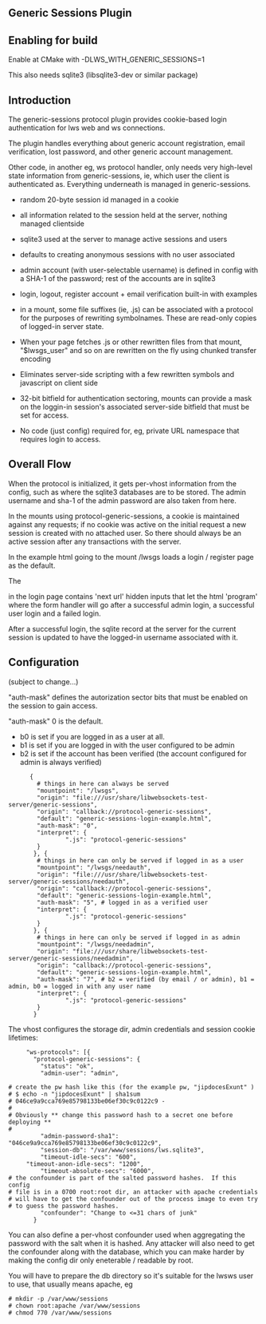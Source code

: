 Generic Sessions Plugin
-----------------------

Enabling for build
------------------

Enable at CMake with -DLWS_WITH_GENERIC_SESSIONS=1

This also needs sqlite3 (libsqlite3-dev or similar package)


Introduction
------------

The generic-sessions protocol plugin provides cookie-based login
authentication for lws web and ws connections.

The plugin handles everything about generic account registration,
email verification, lost password, and other generic account
management.

Other code, in another eg, ws protocol handler, only needs very high-level
state information from generic-sessions, ie, which user the client is
authenticated as.  Everything underneath is managed in generic-sessions.


 - random 20-byte session id managed in a cookie

 - all information related to the session held at the server, nothing managed clientside

 - sqlite3 used at the server to manage active sessions and users

 - defaults to creating anonymous sessions with no user associated

 - admin account (with user-selectable username) is defined in config with a SHA-1 of the password; rest of the accounts are in sqlite3

 - login, logout, register account + email verification built-in with examples

 - in a mount, some file suffixes (ie, .js) can be associated with a protocol for the purposes of rewriting symbolnames.  These are read-only copies of logged-in server state.

 - When your page fetches .js or other rewritten files from that mount, "$lwsgs_user" and so on are rewritten on the fly using chunked transfer encoding

 - Eliminates server-side scripting with a few rewritten symbols and javascript on client side

 - 32-bit bitfield for authentication sectoring, mounts can provide a mask on the loggin-in session's associated server-side bitfield that must be set for access.

 - No code (just config) required for, eg, private URL namespace that requires login to access. 


Overall Flow
------------

When the protocol is initialized, it gets per-vhost information from the config, such
as where the sqlite3 databases are to be stored.  The admin username and sha-1 of the
admin password are also taken from here.

In the mounts using protocol-generic-sessions, a cookie is maintained against any requests;
if no cookie was active on the initial request a new session is created with no attached user.
So there should always be an active session after any transactions with the server.

In the example html going to the mount /lwsgs loads a login / register page as the default.

The <form> in the login page contains 'next url' hidden inputs that let the html 'program'
where the form handler will go after a successful admin login, a successful user login and
a failed login.

After a successful login, the sqlite record at the server for the current session is updated
to have the logged-in username associated with it. 

Configuration
------------

(subject to change...)

"auth-mask" defines the autorization sector bits that must be enabled on the session to gain access.

"auth-mask" 0 is the default.

  - b0 is set if you are logged in as a user at all.
  - b1 is set if you are logged in with the user configured to be admin
  - b2 is set if the account has been verified (the account configured for admin is always verified)

```
      {
        # things in here can always be served
        "mountpoint": "/lwsgs",
        "origin": "file:///usr/share/libwebsockets-test-server/generic-sessions",
        "origin": "callback://protocol-generic-sessions",
        "default": "generic-sessions-login-example.html",
        "auth-mask": "0",
        "interpret": {
                ".js": "protocol-generic-sessions"
        }
       }, {
        # things in here can only be served if logged in as a user
        "mountpoint": "/lwsgs/needauth",
        "origin": "file:///usr/share/libwebsockets-test-server/generic-sessions/needauth",
        "origin": "callback://protocol-generic-sessions",
        "default": "generic-sessions-login-example.html",
        "auth-mask": "5", # logged in as a verified user
        "interpret": {
                ".js": "protocol-generic-sessions"
        }
       }, {
        # things in here can only be served if logged in as admin
        "mountpoint": "/lwsgs/needadmin",
        "origin": "file:///usr/share/libwebsockets-test-server/generic-sessions/needadmin",
        "origin": "callback://protocol-generic-sessions",
        "default": "generic-sessions-login-example.html",
        "auth-mask": "7", # b2 = verified (by email / or admin), b1 = admin, b0 = logged in with any user name
        "interpret": {
                ".js": "protocol-generic-sessions"
        }
       }
```

The vhost configures the storage dir, admin credentials and session cookie lifetimes:

```
     "ws-protocols": [{
       "protocol-generic-sessions": {
         "status": "ok",
         "admin-user": "admin",

# create the pw hash like this (for the example pw, "jipdocesExunt" )
# $ echo -n "jipdocesExunt" | sha1sum
# 046ce9a9cca769e85798133be06ef30c9c0122c9 -
#
# Obviously ** change this password hash to a secret one before deploying **
#
         "admin-password-sha1": "046ce9a9cca769e85798133be06ef30c9c0122c9",
         "session-db": "/var/www/sessions/lws.sqlite3",
         "timeout-idle-secs": "600",
	 "timeout-anon-idle-secs": "1200",
         "timeout-absolute-secs": "6000",
# the confounder is part of the salted password hashes.  If this config
# file is in a 0700 root:root dir, an attacker with apache credentials
# will have to get the confounder out of the process image to even try
# to guess the password hashes.
         "confounder": "Change to <=31 chars of junk"
       }
```

You can also define a per-vhost confounder used when aggregating the password
with the salt when it is hashed.  Any attacker will also need to get the
confounder along with the database, which you can make harder by making the
config dir only eneterable / readable by root.

You will have to prepare the db directory so it's suitable for the lwsws user to use,
that usually means apache, eg

```
# mkdir -p /var/www/sessions
# chown root:apache /var/www/sessions
# chmod 770 /var/www/sessions
```

